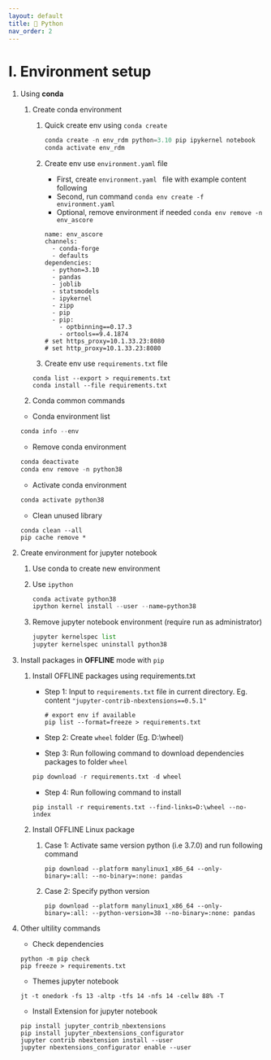 ```yaml
---
layout: default
title: 🐍 Python
nav_order: 2
---
```


# I. Environment setup

1. Using **conda**

    1. Create conda environment

        1. Quick create env using `conda create`

            ```python
            conda create -n env_rdm python=3.10 pip ipykernel notebook
            conda activate env_rdm
            ```

        1. Create env use `environment.yaml` file

           - First, create `environment.yaml ` file with example content following
           - Second, run command `conda env create -f environment.yaml`
           - Optional, remove environment if needed `conda env remove -n env_ascore`
             
            ```
            name: env_ascore
            channels:
              - conda-forge
              - defaults
            dependencies:
              - python=3.10
              - pandas
              - joblib
              - statsmodels
              - ipykernel
              - zipp  
              - pip
              - pip: 
                - optbinning==0.17.3
                - ortools==9.4.1874
            # set https_proxy=10.1.33.23:8080
            # set http_proxy=10.1.33.23:8080          
            ```

        1. Create env use `requirements.txt` file

          ```
          conda list --export > requirements.txt
          conda install --file requirements.txt
          ```

    1. Conda common commands

      -  Conda environment list
      
      ```python
      conda info --env
      ```
      
      - Remove conda environment
      
      ```python
      conda deactivate
      conda env remove -n python38
      ```
      
      - Activate conda environment
      
      ```python
      conda activate python38
      ```
      - Clean unused library
      
      ```
      conda clean --all
      pip cache remove *
      ```

2. Create environment for jupyter notebook

    1. Use conda to create new environment
    1. Use `ipython`
     
        ```python
        conda activate python38
        ipython kernel install --user --name=python38
        ```
 
    1. Remove jupyter notebook environment (require run as administrator)
  
        ```python
        jupyter kernelspec list
        jupyter kernelspec uninstall python38 
        ```

3. Install packages in **OFFLINE** mode with `pip`

      1. Install OFFLINE packages using requirements.txt 
      
         - Step 1: Input to `requirements.txt` file in current directory.  Eg. content `"jupyter-contrib-nbextensions==0.5.1"`

             ```
             # export env if available
            pip list --format=freeze > requirements.txt
            ```
        
          - Step 2: Create `wheel` folder (Eg. D:\wheel)
        
          - Step 3: Run following command to download dependencies packages to folder `wheel`
      
          ```python
          pip download -r requirements.txt -d wheel
          ```
      
          - Step 4: Run following command to install
            
          ```
          pip install -r requirements.txt --find-links=D:\wheel --no-index
          ```
      
      1. Install OFFLINE Linux package
      
          1. Case 1: Activate same version python (i.e 3.7.0) and run following command
             
               ```
               pip download --platform manylinux1_x86_64 --only-binary=:all: --no-binary=:none: pandas
               ```            
          2. Case 2: Specify python version
      
              ```
              pip download --platform manylinux1_x86_64 --only-binary=:all: --python-version=38 --no-binary=:none: pandas
              ```
  
   
      
4. Other ultility commands
      
      - Check dependencies
      
      ```
      python -m pip check 
      pip freeze > requirements.txt
      ```
      
      - Themes jupyter notebook
      
      ```
      jt -t onedork -fs 13 -altp -tfs 14 -nfs 14 -cellw 88% -T
      ```
      
      - Install Extension for jupyter notebook
      
      ```
      pip install jupyter_contrib_nbextensions
      pip install jupyter_nbextensions_configurator
      jupyter contrib nbextension install --user
      jupyter nbextensions_configurator enable --user
      ```
